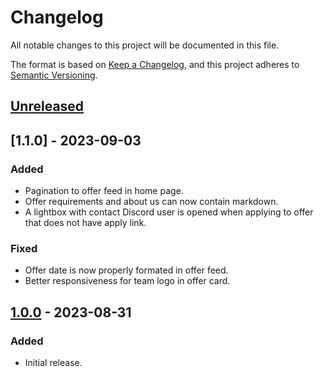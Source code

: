 # Changelog

All notable changes to this project will be documented in this file.

The format is based on [Keep a Changelog](https://keepachangelog.com/en/1.0.0/),
and this project adheres to [Semantic Versioning](https://semver.org/spec/v2.0.0.html).

## [Unreleased]

## [1.1.0] - 2023-09-03

### Added

- Pagination to offer feed in home page.
- Offer requirements and about us can now contain markdown.
- A lightbox with contact Discord user is opened when applying to offer that does not have apply link.

### Fixed

- Offer date is now properly formated in offer feed.
- Better responsiveness for team logo in offer card.

## [1.0.0] - 2023-08-31

### Added

- Initial release.

[unreleased]: https://github.com/riftlink/riftlink-frontend/compare/v1.1.0...HEAD
[1.0.1]: https://github.com/riftlink/riftlink-frontend/compare/v1.0.0...v1.1.0
[1.0.0]: https://github.com/riftlink/riftlink-frontend/releases/tag/v1.0.0
